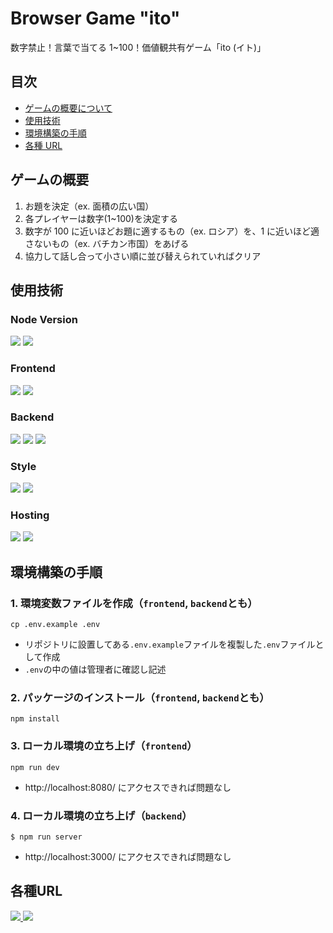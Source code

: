 # Browser Game "ito"

数字禁止！言葉で当てる 1~100！価値観共有ゲーム「ito (イト)」

## 目次

- [ゲームの概要について](#about-game)
- [使用技術](#technology-used)
- [環境構築の手順](#environment-setup)
- [各種 URL](#url)

<h2 id="about-game">ゲームの概要</h2>

1. お題を決定（ex. 面積の広い国）
2. 各プレイヤーは数字(1~100)を決定する
3. 数字が 100 に近いほどお題に適するもの（ex. ロシア）を、1 に近いほど適さないもの（ex. バチカン市国）をあげる
4. 協力して話し合って小さい順に並び替えられていればクリア

<h2 id="technology-used">使用技術</h2>

### Node Version

<img src="https://img.shields.io/badge/-Node.js v20.11.1-333333.svg?logo=node.js&style=for-the-badge&logoColor"> <img src="https://img.shields.io/badge/-npm v10.2.4-333333.svg?logo=npm&style=for-the-badge&logoColor">

### Frontend

<img src="https://img.shields.io/badge/-TypeScript-333333.svg?logo=typescript&style=for-the-badge&logoColor"> <img src="https://img.shields.io/badge/-React-333333.svg?logo=react&style=for-the-badge&logoColor">

### Backend

<img src="https://img.shields.io/badge/-TypeScript-333333.svg?logo=typescript&style=for-the-badge&logoColor"> <img src="https://img.shields.io/badge/-Express-333333.svg?logo=express&style=for-the-badge&logoColor"> <img src="https://img.shields.io/badge/-Socket.IO-333333.svg?logo=socketdotio&style=for-the-badge&logoColor">

### Style

<img src="https://img.shields.io/badge/-Tailwind CSS-333333.svg?logo=TailwindCSS&style=for-the-badge&logoColor"> <img src="https://img.shields.io/badge/-daisyUI-333333.svg?logo=daisyUI&style=for-the-badge&logoColor=00ccb7">

### Hosting

<img src="https://img.shields.io/badge/-Vercel-333333.svg?logo=vercel&style=for-the-badge&logoColor"> <img src="https://img.shields.io/badge/-Render-333333.svg?logo=render&style=for-the-badge&logoColor">

<h2 id="environment-setup">環境構築の手順</h2>

### 1. 環境変数ファイルを作成（`frontend`, `backend`とも）
```
cp .env.example .env
```
- リポジトリに設置してある`.env.example`ファイルを複製した`.env`ファイルとして作成
- `.env`の中の値は管理者に確認し記述

### 2. パッケージのインストール（`frontend`, `backend`とも）

```
npm install
```

### 3. ローカル環境の立ち上げ（`frontend`）

```
npm run dev
```

- http://localhost:8080/ にアクセスできれば問題なし

### 4. ローカル環境の立ち上げ（`backend`）

```
$ npm run server
```

- http://localhost:3000/ にアクセスできれば問題なし

<h2 id="url">各種URL</h2>
<a href="https://highfalutin-donkey-f65.notion.site/44ba5ee9986b4df08238a1a7b6ea1ea0?v=4c31651e7ed346b99a0cc2a498f77226&pvs=4">
    <img src="https://img.shields.io/badge/-開発ノート(Notion)-333333.svg?logo=notion&style=for-the-badge&logoColor">
</a> 
<a href="https://www.figma.com/design/8XqKZzhNdyxHU1Yp2VsgfT/ito(%E3%82%A4%E3%83%88)?node-id=0%3A1&t=OnbI2n5kZIpOPnRJ-1">
    <img src="https://img.shields.io/badge/-ワイヤーフレーム(Figma)-333333.svg?logo=figma&style=for-the-badge&logoColor">
</a>
